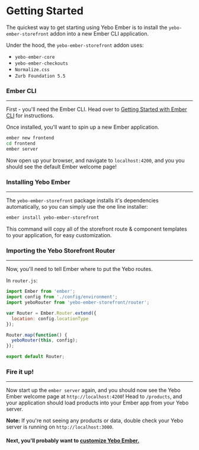 # Getting Started

The quickest way to get starting using Yebo Ember is to install the
`yebo-ember-storefront` addon into a new Ember CLI application.

Under the hood, the `yebo-ember-storefront` addon uses:
- `yebo-ember-core`
- `yebo-ember-checkouts`
- `Normalize.css`
- `Zurb Foundation 5.5`

### Ember CLI
***

First - you'll need the Ember CLI.  Head over to 
[Getting Started with Ember CLI](http://www.ember-cli.com/#getting-started) for 
instructions.

Once installed, you'll want to spin up a new Ember application.

```bash
ember new frontend
cd frontend
ember server
```

Now open up your browser, and navigate to `localhost:4200`, and you you should 
see the default Ember welcome page!

### Installing Yebo Ember
***

The `yebo-ember-storefront` package installs it's dependencies automatically,
so you can simply use the one line installer:

```bash
ember install yebo-ember-storefront
```

This command will copy all of the storefront route & component templates to your 
application, for easy customization.

### Importing the Yebo Storefront Router
***

Now, you'll need to tell Ember where to put the Yebo routes.

In `router.js`:

```javascript
import Ember from 'ember';
import config from './config/environment';
import yeboRouter from 'yebo-ember-storefront/router';

var Router = Ember.Router.extend({
  location: config.locationType
});

Router.map(function() {
  yeboRouter(this, config);
});

export default Router;
```

### Fire it up! 
***

Now start up the `ember server` again, and you should now see the Yebo Ember 
welcome page at `http://localhost:4200`!  Head to `/products`, and your
application should load products into your Ember app from your Yebo server.

**Note:** If you're not seeing any products or data, double check your Yebo
server is running on `http://localhost:3000`.

#### **Next, you'll probably want to [customize Yebo Ember.](./4-customization.html)**
